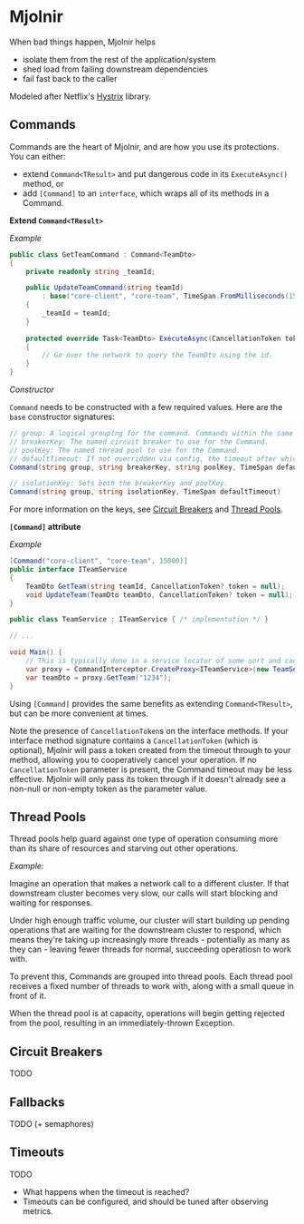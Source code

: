 Mjolnir
=======

When bad things happen, Mjolnir helps
- isolate them from the rest of the application/system
- shed load from failing downstream dependencies
- fail fast back to the caller

Modeled after Netflix's [Hystrix](https://github.com/Netflix/Hystrix) library.

Commands
-----

Commands are the heart of Mjolnir, and are how you use its protections. You can either:
- extend `Command<TResult>` and put dangerous code in its `ExecuteAsync()` method, or
- add `[Command]` to an `interface`, which wraps all of its methods in a Command.

**Extend `Command<TResult>`**

*Example*

```csharp
public class GetTeamCommand : Command<TeamDto>
{
    private readonly string _teamId;

    public UpdateTeamCommand(string teamId)
        : base("core-client", "core-team", TimeSpan.FromMilliseconds(15000)
    {
        _teamId = teamId;
    }
    
    protected override Task<TeamDto> ExecuteAsync(CancellationToken token)
    {
        // Go over the network to query the TeamDto using the id.
    }
}
```

*Constructor*

`Command` needs to be constructed with a few required values. Here are the `base` constructor signatures:

```csharp
// group: A logical grouping for the command. Commands within the same client package or collection of commands typically get grouped together.
// breakerKey: The named circuit breaker to use for the Command.
// poolKey: The named thread pool to use for the Command.
// defaultTimeout: If not overridden via config, the timeout after which the Command will be cancelled.
Command(string group, string breakerKey, string poolKey, TimeSpan defaultTimeout)

// isolationKey: Sets both the breakerKey and poolKey.
Command(string group, string isolationKey, TimeSpan defaultTimeout)
```

For more information on the keys, see [Circuit Breakers](#circuit-breakers) and [Thread Pools](#thread-pools).

**`[Command]` attribute**

*Example*

```csharp
[Command("core-client", "core-team", 15000)]
public interface ITeamService
{
    TeamDto GetTeam(string teamId, CancellationToken? token = null);
    void UpdateTeam(TeamDto teamDto, CancellationToken? token = null);
}

public class TeamService : ITeamService { /* implementation */ }

// ...

void Main() {
    // This is typically done in a service locator of some sort and cached.
    var proxy = CommandInterceptor.CreateProxy<ITeamService>(new TeamService());
    var teamDto = proxy.GetTeam("1234");
}
```

Using `[Command]` provides the same benefits as extending `Command<TResult>`, but can be more convenient at times.

Note the presence of `CancellationToken`s on the interface methods. If your interface method signature contains a `CancellationToken` (which is optional), Mjolnir will pass a token created from the timeout through to your method, allowing you to cooperatively cancel your operation. If no `CancellationToken` parameter is present, the Command timeout may be less effective. Mjolnir will only pass its token through if it doesn't already see a non-null or non-empty token as the parameter value.

Thread Pools
-----

Thread pools help guard against one type of operation consuming more than its share of resources and starving out other operations.

*Example:*

Imagine an operation that makes a network call to a different cluster. If that downstream cluster becomes very slow, our calls will start blocking and waiting for responses.

Under high enough traffic volume, our cluster will start building up pending operations that are waiting for the downstream cluster to respond, which means they're taking up increasingly more threads - potentially as many as they can - leaving fewer threads for normal, succeeding operatiosn to work with.

To prevent this, Commands are grouped into thread pools. Each thread pool receives a fixed number of threads to work with, along with a small queue in front of it.

When the thread pool is at capacity, operations will begin getting rejected from the pool, resulting in an immediately-thrown Exception.

Circuit Breakers
-----

TODO

Fallbacks
-----

TODO (+ semaphores)

Timeouts
-----

TODO
- What happens when the timeout is reached?
- Timeouts can be configured, and should be tuned after observing metrics.
